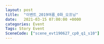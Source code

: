 ```yaml
---
layout: post
title:  "이벤트_2019여름_0화_오프닝"
date:   2021-03-15 07:00:00 +0000
categories: Event
Tags: Story Event
SceneCode: ["scene_evt190627_cp0_q1_s10"]
---
```

